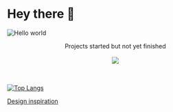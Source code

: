 # Hey there :wave:

<img src="https://raw.githubusercontent.com/sagar-viradiya/sagar-viradiya/master/resources/banner.png" alt="Hello world">

<p align="center"> 
  Projects started but not yet finished<br><br>
  <img src="https://profile-counter.glitch.me/sagar-viradiya/count.svg" />
</p>

<br><br>
[![Top Langs](https://github-readme-stats.vercel.app/api/top-langs/?username=Sna8xs)](https://github.com/anuraghazra/github-readme-stats)


[Design inspiration](https://github.com/sagar-viradiya)
